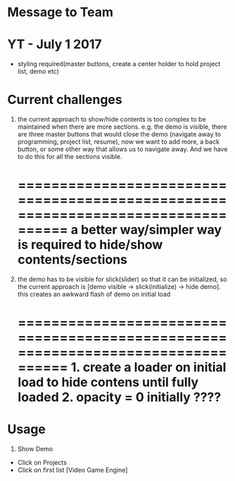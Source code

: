 
# Message to Team
# YT - July 1 2017
- styling required(master buttons, create a center holder to hold project list, demo etc)


# Current challenges
1. 	the current approach to show/hide contents is too complex to be maintained when
	there are more sections. 
	e.g. the demo is visible, there are three master buttons that would close the demo
	(navigate away to programming, project list, resume), now we want to add more, a back button,
	or some other way that allows us to navigate away. And we have to do this for all the sections visible.

	=================================================================================
		a better way/simpler way is required to hide/show contents/sections
	=================================================================================

2. the demo has to be visible for slick(slider) so that it can be initialized,
	so the current approach is [demo visible -> slick(initialize) -> hide demo].
	this creates an awkward flash of demo on initial load

	=================================================================================
		1. create a loader on initial load to hide contens until fully loaded
		2. opacity = 0 initially
		????
	=================================================================================

# Usage
1. Show Demo
- Click on Projects
- Click on first list [Video Game Engine]